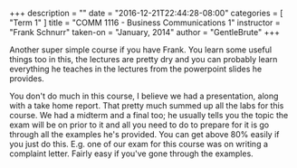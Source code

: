 +++
description = ""
date = "2016-12-21T22:44:28-08:00"
categories = [
    "Term 1"
]
title = "COMM 1116 - Business Communications 1"
instructor = "Frank Schnurr"
taken-on = "January, 2014"
author = "GentleBrute"
+++

Another super simple course if you have Frank. You learn some useful things too in this, the lectures are pretty dry and you can probably learn everything he teaches in the lectures from the powerpoint slides he provides.

You don't do much in this course, I believe we had a presentation, along with a take home report. That pretty much summed up all the labs for this course. We had a midterm and a final too; he usually tells you the topic the exam will be on prior to it and all you need to do to prepare for it is go through all the examples he's provided. You can get above 80% easily if you just do this. E.g. one of our exam for this course was on writing a complaint letter. Fairly easy if you've gone through the examples.
